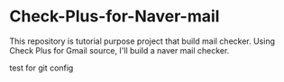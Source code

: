 # Check-Plus-for-Naver-mail
This repository is tutorial purpose project that build mail checker. Using Check Plus for Gmail source, I'll build a naver mail checker.

test for git config
